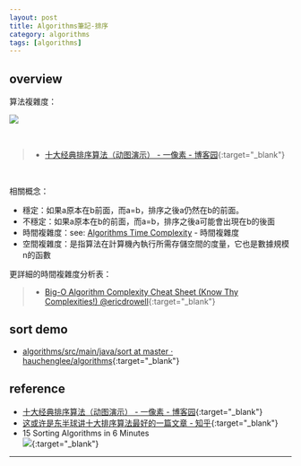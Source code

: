 ```yaml
---
layout: post
title: Algorithms筆記-排序
category: algorithms
tags: [algorithms]
---
```


## overview

算法複雜度：

![](http://www.hauchenglee.com/assets/images/algorithms/sort-complexity.png)

<br>

> - [十大经典排序算法（动图演示） - 一像素 - 博客园](https://www.cnblogs.com/onepixel/p/7674659.html){:target="_blank"}

<br>

相關概念：
- 穩定：如果a原本在b前面，而a=b，排序之後a仍然在b的前面。
- 不穩定：如果a原本在b的前面，而a=b，排序之後a可能會出現在b的後面
- 時間複雜度：see: [Algorithms Time Complexity](http://www.hauchenglee.com/algorithms/2019/11/13/algorithms-time-complexity.html) - 時間複雜度
- 空間複雜度：是指算法在計算機內執行所需存儲空間的度量，它也是數據規模n的函數

更詳細的時間複雜度分析表：
> - [Big-O Algorithm Complexity Cheat Sheet (Know Thy Complexities!) @ericdrowell](https://www.bigocheatsheet.com/){:target="_blank"}

## sort demo

- [algorithms/src/main/java/sort at master · hauchenglee/algorithms](https://github.com/hauchenglee/algorithms/tree/master/src/main/java/sort){:target="_blank"}

## reference

- [十大经典排序算法（动图演示） - 一像素 - 博客园](https://www.cnblogs.com/onepixel/p/7674659.html){:target="_blank"}
- [这或许是东半球讲十大排序算法最好的一篇文章 - 知乎](https://zhuanlan.zhihu.com/p/68672733){:target="_blank"}
- 15 Sorting Algorithms in 6 Minutes<br>
  [![](http://img.youtube.com/vi/kPRA0W1kECg/0.jpg)](http://www.youtube.com/watch?v=kPRA0W1kECg){:target="_blank"}

---